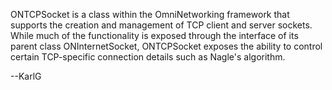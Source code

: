 ONTCPSocket is a class within the OmniNetworking framework that supports the creation and management of TCP client and server sockets.  While  much of the functionality is exposed through the interface of its parent class ONInternetSocket, ONTCPSocket exposes the ability to control certain TCP-specific connection details such as Nagle's algorithm.

--KarlG
